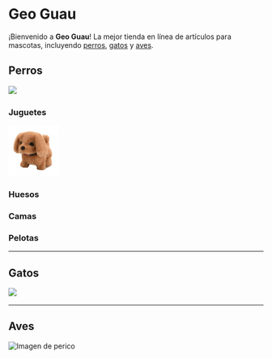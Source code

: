 # Geo Guau

¡Bienvenido a **Geo Guau**! La mejor tienda en línea de artículos para mascotas, incluyendo [perros](https://es.wikipedia.org/wiki/Canis_familiaris), [gatos](https://es.wikipedia.org/wiki/Felis_silvestris_catus) y [aves](https://es.wikipedia.org/wiki/Aves).

## Perros

<img src="https://cdn.sanity.io/images/5vm5yn1d/pro/5cb1f9400891d9da5a4926d7814bd1b89127ecba-1300x867.jpg?fm=webp&q=80" height="200">

### Juguetes

<img src="peluche.jpg" height="100">

### Huesos

### Camas

### Pelotas



***

## Gatos

<img src="https://purina.co.cr/sites/default/files/2022-11/purina-brand-cuanto-vive-un-gato-nota_03.jpg" height="200">


***

## Aves

![Imagen de perico](https://www.ecured.cu/images/2/2a/Parrot.jpeg)